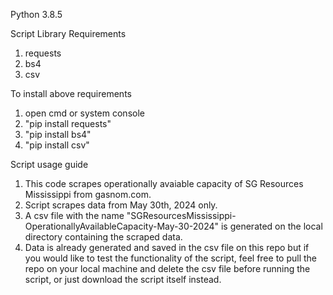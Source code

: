 Python 3.8.5

Script Library Requirements
1. requests
2. bs4
3. csv

To install above requirements
1. open cmd or system console
2. "pip install requests"
3. "pip install bs4"
4. "pip install csv"

Script usage guide
1. This code scrapes operationally avaiable capacity of SG Resources Mississippi from gasnom.com.
2. Script scrapes data from May 30th, 2024 only.
3. A csv file with the name "SGResourcesMississippi-OperationallyAvailableCapacity-May-30-2024" is generated on the local directory containing the scraped data.
4. Data is already generated and saved in the csv file on this repo but if you would like to test the functionality of the script, feel free to pull the repo on your local machine and delete the csv file before running the script, or just download the script itself instead.
